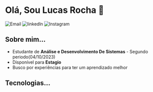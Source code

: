 # Olá, Sou Lucas Rocha 🫡

![Email](https://img.shields.io/badge/Gmail-D14836?style=for-the-badge&logo=gmail&logoColor=white)
![linkedln](https://img.shields.io/badge/LinkedIn-0077B5?style=for-the-badge&logo=linkedin&logoColor=white)
![Instagram](https://img.shields.io/badge/Instagram-E4405F?style=for-the-badge&logo=instagram&logoColor=white)


## Sobre mim...
<ul>
  <li>Estudante de <strong>Análise e Desenvolvimento De Sistemas</strong> - Segundo periodo(04/10/2023)</li>
  <li>Disponível para <strong>Estagio</strong></li>
  <li>Busco por experiências para ter um aprendizado melhor</li>
</ul>

## Tecnologias... 







